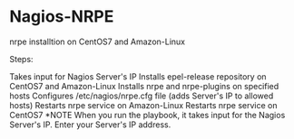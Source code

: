 # Nagios-NRPE
nrpe installtion on CentOS7 and Amazon-Linux

Steps:

Takes input for Nagios Server's IP
Installs epel-release repository on CentOS7 and Amazon-Linux
Installs nrpe and nrpe-plugins on specified hosts
Configures /etc/nagios/nrpe.cfg file (adds Server's IP to allowed hosts)
Restarts nrpe service on Amazon-Linux
Restarts nrpe service on CentOS7
*NOTE When you run the playbook, it takes input for the Nagios Server's IP. Enter your Server's IP address.
